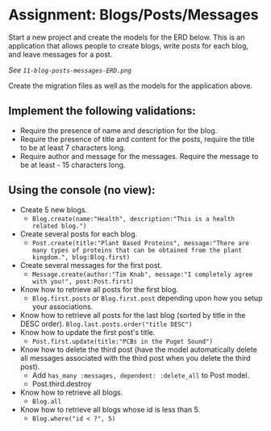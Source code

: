 # Assignment: Blogs/Posts/Messages
Start a new project and create the models for the ERD below. This is an application that allows people to create blogs, write posts for each blog, and leave messages for a post.

*See `11-blog-posts-messages-ERD.png`*

Create the migration files as well as the models for the application above.

## Implement the following validations:
- Require the presence of name and description for the blog.
- Require the presence of title and content for the posts, require the title to be at least 7 characters long.
- Require author and message for the messages. Require the message to be at least - 15 characters long.

## Using the console (no view):
- Create 5 new blogs.
  - `Blog.create(name:"Health", description:"This is a health related blog.")`
- Create several posts for each blog.
  - `Post.create(title:"Plant Based Proteins", message:"There are many types of proteins that can be obtained from the plant kingdom.", blog:Blog.first)`
- Create several messages for the first post.
  - `Message.create(author:"Tim Knab", message:"I completely agree with you!", post:Post.first)`
- Know how to retrieve all posts for the first blog.
  - `Blog.first.posts` or `Blog.first.post` depending upon how you setup your associations.
- Know how to retrieve all posts for the last blog (sorted by title in the DESC order).
  `Blog.last.posts.order("title DESC")`
- Know how to update the first post's title.
  - `Post.first.update(title:"PCBs in the Puget Sound")`
- Know how to delete the third post (have the model automatically delete all messages associated with the third post when you delete the third post).
  - Add `has_many :messages, dependent: :delete_all` to Post model.
  - Post.third.destroy
- Know how to retrieve all blogs.
  - `Blog.all`
- Know how to retrieve all blogs whose id is less than 5.
  - `Blog.where("id < ?", 5)`
